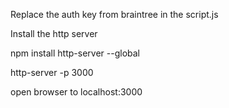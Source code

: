 Replace the auth key from braintree in the script.js


Install the http server

npm install http-server --global

http-server -p 3000

open browser to localhost:3000


